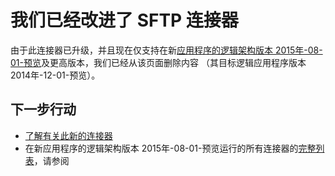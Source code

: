 <properties
    pageTitle="在应用程序逻辑中使用 SFTP 连接器 |Microsoft Azure 应用程序服务"
    description="如何创建和配置 SFTP 接口或 API 的应用程序并在 Azure 应用程序服务中的一个逻辑应用程序中使用它"
    authors="msftman"
    manager="erikre"
    editor=""
    services="logic-apps"
    documentationCenter=""/>

<tags
    ms.service="logic-apps"
    ms.workload="integration"
    ms.tgt_pltfrm="na"
    ms.devlang="na"
    ms.topic="article"
    ms.date="04/19/2016"
    ms.author="deonhe"/>

# <a name="weve-improved-the-sftp-connector"></a>我们已经改进了 SFTP 连接器 

由于此连接器已升级，并且现在仅支持在新[应用程序的逻辑架构版本 2015年-08-01-预览](./app-service-logic-schema-2015-08-01.md)及更高版本，我们已经从该页面删除内容 （其目标逻辑应用程序版本 2014年-12-01-预览）。 


## <a name="next-steps"></a>下一步行动    

- [了解有关此新的连接器](../connectors/connectors-create-api-sftp.md)
- 在新应用程序的逻辑架构版本 2015年-08-01-预览运行的所有连接器的[完整列表](../connectors/apis-list.md)，请参阅  